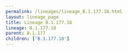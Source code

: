 ```yaml
---
permalink: /lineages/lineage_B.1.177.18.html
layout: lineage_page
title: Lineage B.1.177.18
lineage: B.1.177.18
parent: B.1.177
children: ['B.1.177.18']
---
```

